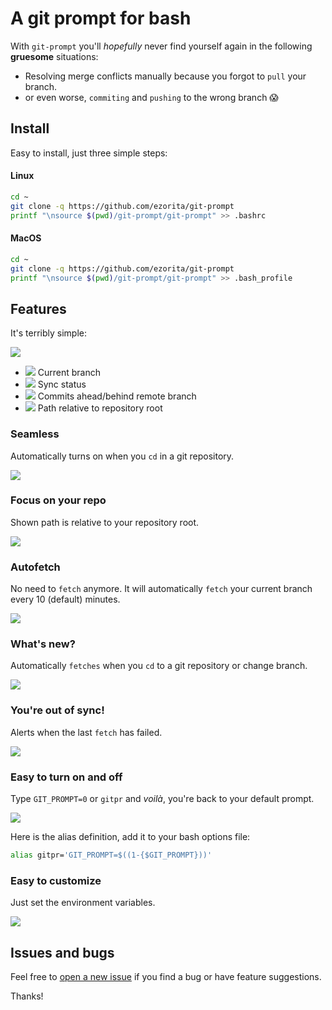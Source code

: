 # A git prompt for bash

With `git-prompt` you'll _hopefully_ never find yourself again in the following **gruesome** situations:
- Resolving merge conflicts manually because you forgot to `pull` your branch.
- or even worse, `commiting` and `pushing` to the wrong branch :scream:

## Install
Easy to install, just three simple steps:
#### Linux
```bash
cd ~
git clone -q https://github.com/ezorita/git-prompt
printf "\nsource $(pwd)/git-prompt/git-prompt" >> .bashrc
```
#### MacOS
```bash
cd ~
git clone -q https://github.com/ezorita/git-prompt
printf "\nsource $(pwd)/git-prompt/git-prompt" >> .bash_profile
```

## Features
It's terribly simple:

![](https://i.imgur.com/Ib5NlHT.jpg)

- ![](https://i.imgur.com/DduOQvp.jpg) Current branch
- ![](https://i.imgur.com/1ZsfjQZ.jpg) Sync status
- ![](https://i.imgur.com/Bk4xkk9.jpg) Commits ahead/behind remote branch
- ![](https://i.imgur.com/cM9C0gq.jpg) Path relative to repository root

### Seamless
Automatically turns on when you `cd` in a git repository.

![](https://i.imgur.com/5pyXgNM.gif)

### Focus on your repo
Shown path is relative to your repository root.

![](https://i.imgur.com/Ke1SHqg.gif)

### Autofetch
No need to `fetch` anymore. It will automatically `fetch` your current branch every 10 (default) minutes.

![](https://i.imgur.com/y7aP1XK.gif)

### What's new?
Automatically `fetches` when you `cd` to a git repository or change branch.

![](https://i.imgur.com/ozQr0Yb.gif)

### You're out of sync!
Alerts when the last `fetch` has failed.

![](https://i.imgur.com/27yMkO7.gif)

### Easy to turn on and off
Type `GIT_PROMPT=0` or `gitpr` and _voilà_, you're back to your default prompt.

![](https://i.imgur.com/I46F2Lu.gif)

Here is the alias definition, add it to your bash options file:

```bash
alias gitpr='GIT_PROMPT=$((1-{$GIT_PROMPT}))'
```

### Easy to customize
Just set the environment variables.

![](https://i.imgur.com/Rfed9Wh.gif)

## Issues and bugs
Feel free to [open a new issue](https://github.com/ezorita/git-prompt/issues/new) if you find a bug or have feature suggestions.

Thanks!
